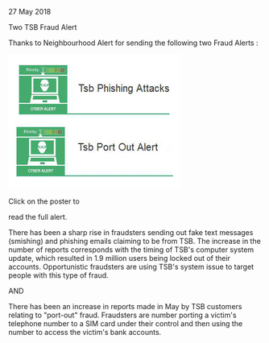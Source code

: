 27 May 2018

Two TSB Fraud Alert

Thanks to Neighbourhood Alert for sending the following two Fraud Alerts :

[](http://www.northcrayresidents.org.uk/fraud_alerts/fa014.pdf)

![Image](images/nm0497_1.gif)

Click on the poster to

read the full alert.

There has been a sharp rise in fraudsters sending out fake text messages (smishing) and phishing emails claiming to be from TSB. The increase in the number of reports corresponds with the timing of TSB's computer system update, which resulted in 1.9 million users being locked out of their accounts. Opportunistic fraudsters are using TSB's system issue to target people with this type of fraud.

AND

There has been an increase in reports made in May by TSB customers relating to "port-out" fraud. Fraudsters are number porting a victim's telephone number to a SIM card under their control and then using the number to access the victim's bank accounts.
